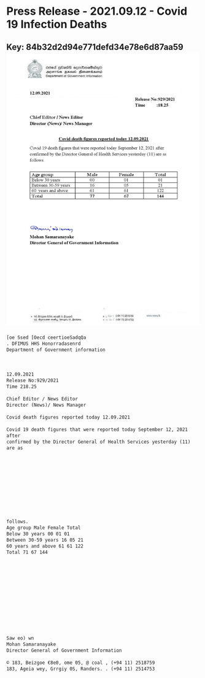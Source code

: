 # Press Release - 2021.09.12 - Covid 19 Infection Deaths 
Key: 84b32d2d94e771defd34e78e6d87aa59 
![img](img/84b32d2d94e771defd34e78e6d87aa59.jpg)
---
```
[oe Ssed [Oecd ceertioeSadqQa
. DFIMUS HHS Honorradasenrd
Department of Government information

 

12.09.2021
Release No:929/2021
Time 218.25

Chief Editor / News Editor
Director (News)/ News Manager

Covid death figures reported today 12.09.2021

Covid 19 death figures that were reported today September 12, 2021 after
confirmed by the Director General of Health Services yesterday (11) are as

 

 

 

 

 

follows.
Age group Male Female Total
Below 30 years 00 01 01
Between 30-59 years 16 05 21
60 years and above 61 61 122
Total 71 67 144

 

 

 

 

 

 

Saw eo) wn
Mohan Samaranayake
Director General of Government Information

© 183, Beizgoe €8e0, ome 05, @ coal , (+94 11) 2518759
183, Ageia wey, Grrgiy 0S, Randers. . (+94 11) 2514753

 

```
